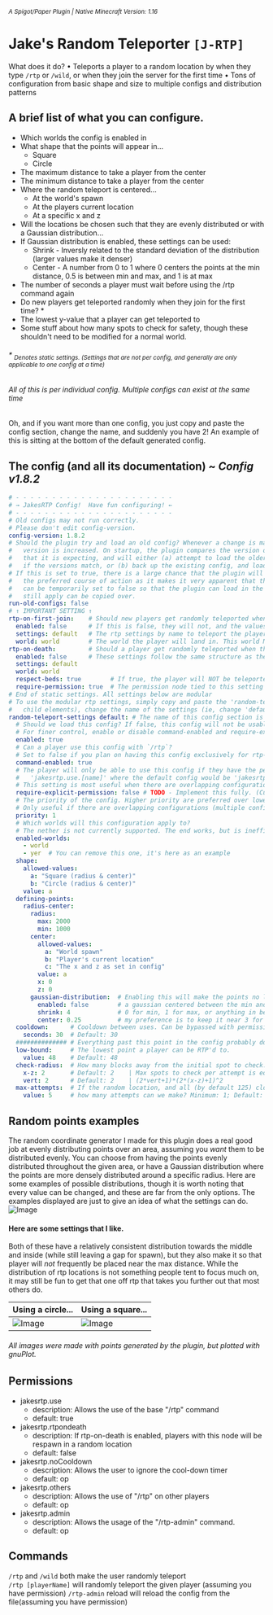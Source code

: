 <sup>_A Spigot/Paper Plugin | Native Minecraft Version: 1.16_</sup>
# Jake's Random Teleporter `[J-RTP]`
What does it do? • Teleports a player to a random location by when they type `/rtp` or `/wild`, or when they join the server for the first time • Tons of configuration from basic shape and size to multiple configs and distribution patterns

## A brief list of what you can configure.
* Which worlds the config is enabled in
* What shape that the points will appear in...
    * Square
    * Circle
* The maximum distance to take a player from the center
* The minimum distance to take a player from the center
* Where the random teleport is centered...
    * At the world's spawn
    * At the players current location
    * At a specific x and z
* Will the locations be chosen such that they are evenly distributed or with a Gaussian distribution...
* If Gaussian distribution is enabled, these settings can be used:
    * Shrink - Inversly related to the standard deviation of the distribution (larger values make it denser)
    * Center - A number from 0 to 1 where 0 centers the points at the min distance, 0.5 is between min and max, 
    and 1 is at max
* The number of seconds a player must wait before using the /rtp command again
* Do new players get teleported randomly when they join for the first time? *
* The lowest y-value that a player can get teleported to
* Some stuff about how many spots to check for safety, though these shouldn't need to be modified for a normal world.
###### _* <sub>Denotes static settings. (Settings that are not per config, and generally are only applicable to one config at a time)</sub>_
###### _All of this is per individual config. Multiple configs can exist at the same time_

Oh, and if you want more than one config, you just copy and paste the config section, change the name, and suddenly you have 2! An example of this is sitting at the bottom of the default generated config.

## The config (and all its documentation) ~ _Config v1.8.2_
```yaml
# - - - - - - - - - - - - - - - - - - - - - -
# → JakesRTP Config!  Have fun configuring! ←
# - - - - - - - - - - - - - - - - - - - - - -
# Old configs may not run correctly.
# Please don't edit config-version.
config-version: 1.8.2
# Should the plugin try and load an old config? Whenever a change is made to the structure of the config, the
#   version is increased. On startup, the plugin compares the version of the existing config to the version
#   that it is expecting, and will either (a) attempt to load the older version of the config regardless of
#   if the versions match, or (b) back up the existing config, and load the new one in its place.
# If this is set to true, there is a large chance that the plugin will crash on load, BUT that may actually be
#   the preferred course of action as it makes it very apparent that the config needs to be updated. Then it
#   can be temporarily set to false so that the plugin can load in the new config, and all the old values that
#   still apply can be copied over.
run-old-configs: false
# ↑ IMPORTANT SETTING ↑
rtp-on-first-join:    # Should new players get randomly teleported when they first join?
  enabled: false      # If this is false, they will not, and the values of 'world' and 'settings' will not be read.
  settings: default   # The rtp settings by name to teleport the player with.
  world: world        # The world the player will land in. This world MUST be included in the settings enabled worlds.
rtp-on-death:         # Should a player get randomly teleported when they die?
  enabled: false      # These settings follow the same structure as the settings above.
  settings: default
  world: world
  respect-beds: true        # If true, the player will NOT be teleported if they have a valid home bed or anchor
  require-permission: true  # The permission node tied to this setting is jakesrtp.rtpondeath
# End of static settings. All settings below are modular
# To use the modular rtp settings, simply copy and paste the 'random-teleport-settings default' section (including all
#   child elements), change the name of the settings (ie, change 'default' to 'potato' or something), and your done!
random-teleport-settings default: # The name of this config section is 'default', each section must have a unique name
  # Should we load this config? If false, this config will not be usable anywhere.
  # For finer control, enable or disable command-enabled and require-explicit-permission.
  enabled: true
  # Can a player use this config with `/rtp`?
  # Set to false if you plan on having this config exclusively for rtp-on-first-join or rtp-on-death.
  command-enabled: true
  # The player will only be able to use this config if they have the permission:
  #   'jakesrtp.use.[name]' where the default config would be 'jakesrtp.use.default'.
  # This setting is most useful when there are overlapping configurations
  require-explicit-permission: false # TODO - Implement this fully. (Currently only recognised in commands)
  # The priority of the config. Higher priority are preferred over lower ones.
  # Only useful if there are overlapping configurations (multiple configs that include the same worlds).
  priority: 1
  # Which worlds will this configuration apply to?
  # The nether is not currently supported. The end works, but is inefficient and requires a higher max-attempt value.
  enabled-worlds:
    - world
    - yer  # You can remove this one, it's here as an example
  shape:
    allowed-values:
      a: "Square (radius & center)"
      b: "Circle (radius & center)"
    value: a
  defining-points:
    radius-center:
      radius:
        max: 2000
        min: 1000
      center:
        allowed-values:
          a: "World spawn"
          b: "Player's current location"
          c: "The x and z as set in config"
        value: a
        x: 0
        z: 0
      gaussian-distribution:  # Enabling this will make the points no longer evenly distributed, but instead follow
        enabled: false        # a gaussian centered between the min and max radius (represented by setting center to
        shrink: 4             # 0 for min, 1 for max, or anything in between). Shrink makes the distribution denser,
        center: 0.25          # my preference is to keep it near 3 for a center of 0 or 1, and 6 for a center of 0.5
  cooldown:      # Cooldown between uses. Can be bypassed with permission node jakesrtp.nocooldown
    seconds: 30  # Default: 30
  ############## # Everything past this point in the config probably does not need to get changed
  low-bound:     # The lowest point a player can be RTP'd to.
    value: 48    # Default: 48
  check-radius:  # How many blocks away from the initial spot to check.
    x-z: 2       # Default: 2    | Max spots to check per attempt is equal to:
    vert: 2      # Default: 2    | (2*vert+1)*(2*(x-z)+1)^2
  max-attempts:  # If the random location, and all (by default 125) close spots are found to be unsafe,
    value: 5     # how many attempts can we make? Minimum: 1; Default: 5

```

## Random points examples
The random coordinate generator I made for this plugin does a real good job at evenly distributing points over an area, assuming you _want_ them to be distributed evenly.
You can choose from having the points evenly distributed throughout the given area, or have a Gaussian distribution where the points are more densely distributed around a specific radius.
Here are some examples of possible distributions, though it is worth noting that every value can be changed, and these are far from the only options. 
The examples displayed are just to give an idea of what the settings can do.
![Image](pics/distributionExamples.png "icon")


#### Here are some settings that I like.
Both of these have a relatively consistent distribution towards the middle and inside (while still leaving a gap for spawn),
but they also make it so that player will _not_ frequently be placed near the max distance. 
While the distribution of rtp locations is not something people tent to focus much on, it may still be fun to get that
one off rtp that takes you further out that most others do.

| Using a circle...       | Using a square...       |
| ----------------------- | ----------------------- |
| ![Image](pics/x%20Circle%20250%20to%201000%20-%20Normal%20distribution%20(4-0.25).png "icon") | ![Image](pics/x%20Square%20250%20to%201000%20-%20Normal%20distribution%20(4-0.25).png "icon") |
###### All images were made with points generated by the plugin, but plotted with gnuPlot.

## Permissions
* jakesrtp.use
    * description: Allows the use of the base "/rtp" command
    * default: true
* jakesrtp.rtpondeath
    * description: If rtp-on-death is enabled, players with this node will be respawn in a random location
    * default: false
* jakesrtp.noCooldown
    * description: Allows the user to ignore the cool-down timer
    * default: op
* jakesrtp.others
    * description: Allows the use of "/rtp" on other players
    * default: op
* jakesrtp.admin
    * description: Allows the usage of the "/rtp-admin" command.
    * default: op

## Commands
`/rtp` and `/wild` both make the user randomly teleport  
`/rtp [playerName]` will randomly teleport the given player (assuming you have permission)
`/rtp-admin` reload will reload the config from the file(assuming you have permission)